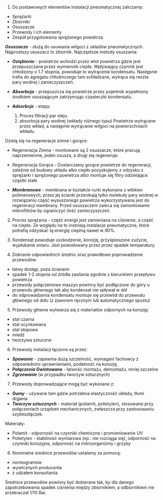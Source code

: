 1. Do postawowych elementów instalacji pneumatycznej zaliczamy:
- Sprężarki
- Zbiorniki
- Osuszacze
- Przewody i ich elementy
- Zespół przygotowania sprężonego powietrza

***Osuszacze*** - służą do usuwania wilgoci z układów pneumatycznych. Najprostszy ususzacz to zbiornik.
Najczęstsze metody osuszania:

- ***Oziębienie*** - powietrze wchodzi przez wlot powietrza gdzie jest przepuszczane przez wymiennik ciepła. Wpływający czynnik jest chłodzony o 1.7 stopnia, powoduje to wytrącenie kondensatu. Następnie trafia do agregatu chłodniczego tam schładzane, wytrąca się reszta pary wodnej i zanieczyszczeń.

- ***Absorbcja*** - przepuszcza się powietrze przez pojemnik wypełniony środkiem osuszającym zatrzymując czasteczki kondensatu.

- ***Adsorbcje*** - etapy:
    1. Proces filtracji par oleju.
    2. absorbcja pary wodnej (wkłady różnego typu)
Powietrze wytrącane przez wkład, a następnie wytrącanie wilgoci na powierzchniach wkładu.

Dzielą się na regeneracje zimne i gorące:
- Regeneracja Zimna - montowane są 2 osuszacze, które pracują naprzemiennie, jeden osusza, a drugi się regeneruje.
- Regeneracja Gorąca - Dostarczamy gorące powietrze do regeneracji, zależnie od budowy układu albo ciepło pozyskujemy z odzysku z sprężarki i sprężonego powietrza albo montuje się filtry odzielające cząstki stałe

- ***Membranowe*** - membrana w kształcie rurki wykonana z włókien polimerowych, przez jej ścianki przenikają tylko molekuły pary wodnej w rozwiązaniu część wysuszonego powietrza wykorzystywana jest do regeneracji membrany. Przed osuszaczem zaleca się zamontowanie mikrofiltrów by ograniczyć ilość zanieczyszczeń.

2. Proces sprężania - część energii jest zamieniana na ciśnienie, a część na ciepło. Ze względu na to instnieją instalacje pneumatyczne, które potrafią odzyskać tą energię cieplną nawet w 90%.

3. Kondensat powoduje uszkodzenie, korozję, przyśpieszone zużycie, wypłukanie smaru.
Jest powodowany przez przez spadek temperatury.

4. Dobranie odpowiednich średnic oraz prawidłowe poprowadzenie przewodów:
- łatwy dostęp, poza ścianami
- spadek 1-2 stopnia od źródła zasilania zgodnie z kierunkiem przepływu powietrza
- przewody połączeniowe maszyn powinny być podłączone do góry u przewodu głównego tak aby kondensat nie spływał w dół
- do odprowadzenia kondensatu montuje się przewód do przewodu głównego od dołu (z zaworem ręcznym lub automatycznego spustu)

5. Przewody główne wytwarza się z materiałów odpornych na korozję:
- stal czarna
- stal ocynkowana
- stal stopowa
- miedź
- tworzywa sztuczne

6. Przewody instalacji łączone są przez:
- ***Spawanie*** - zapewnia dużą szczelność, wymagani fachowcy z odpowiednimi uprawnieniami, podatność na korozję.
- ***Połączenia Gwintowane*** - łatwość montażu, demontażu, mniej szczelne
- ***Zgrzewanie*** (w przypadku tworzyw sztucznych)

7. Przewody doprowadzające mogą być wykonane z:
- ***Gumy*** - używane tam gdzie potrzebna elastyczność układu, tłumi drgania
- ***Tworzyw sztucznych*** - materiał (poliamit, polietylen), stosowane przy połączeniach urządzeń mechanicznych, zwłaszcza przy zastosowaniu szybkozłączek.

Materiały:
- Polamit - odporność na czynniki chemiczne i promieniowanie UV
- Polietylen - stabilność wymiarowa (np.: nie rozciąga się), odporność na czynniki korozyjne, odporność na mikroorganizmy i grzyby

8. Nominalne średnice przewodów ustalamy za pomocą:
- normogramów
- wywtcznych producenta
- z udzałem konsultanta

Średnice przewodów powinny być dobierane tak, by dla danego zapotrzebowania spadek ciśnienia między zbiornikiem, a odbiornikiem nie przekraczał 1/10 Bar.
